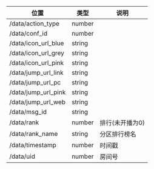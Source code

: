 | 位置                  | 类型     | 说明        |
|---------------------|--------|-----------|
| /data/action_type   | number |           |
| /data/conf_id       | number |           |
| /data/icon_url_blue | string |           |
| /data/icon_url_grey | string |           |
| /data/icon_url_pink | string |           |
| /data/jump_url_link | string |           |
| /data/jump_url_pc   | string |           |
| /data/jump_url_pink | string |           |
| /data/jump_url_web  | string |           |
| /data/msg_id        | string |           |
| /data/rank          | number | 排行(未开播为0) |
| /data/rank_name     | string | 分区排行榜名    |
| /data/timestamp     | number | 时间戳       |
| /data/uid           | number | 房间号       |